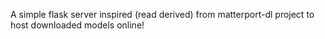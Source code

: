 


A simple flask server inspired (read derived) from matterport-dl project to host downloaded models online!
